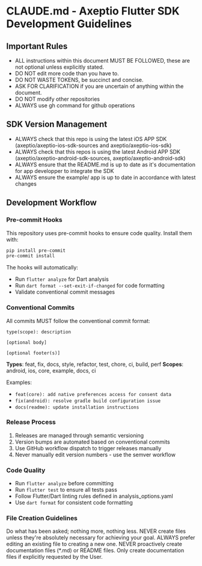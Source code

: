 # CLAUDE.md - Axeptio Flutter SDK Development Guidelines

<!-- IMPORTANT_RULES_START -->

## Important Rules
- ALL instructions within this document MUST BE FOLLOWED, these are not optional unless explicitly stated.
- DO NOT edit more code than you have to.
- DO NOT WASTE TOKENS, be succinct and concise.
- ASK FOR CLARIFICATION if you are uncertain of anything within the document.
- DO NOT modify other repositories
- ALWAYS use gh command for github operations

## SDK Version Management
- ALWAYS check that this repo is using the latest iOS APP SDK (axeptio/axeptio-ios-sdk-sources and axeptio/axeptio-ios-sdk)
- ALWAYS check that this repos is using the latest Android APP SDK (axeptio/axeptio-android-sdk-sources, axeptio/axeptio-android-sdk)
- ALWAYS ensure that the README.md is up to date as it's documentation for app developper to integrate the SDK
- ALWAYS ensure the example/ app is up to date in accordance with latest changes

## Development Workflow

### Pre-commit Hooks
This repository uses pre-commit hooks to ensure code quality. Install them with:
```bash
pip install pre-commit
pre-commit install
```

The hooks will automatically:
- Run `flutter analyze` for Dart analysis
- Run `dart format --set-exit-if-changed` for code formatting
- Validate conventional commit messages

### Conventional Commits
All commits MUST follow the conventional commit format:
```
type(scope): description

[optional body]

[optional footer(s)]
```

**Types**: feat, fix, docs, style, refactor, test, chore, ci, build, perf
**Scopes**: android, ios, core, example, docs, ci

Examples:
- `feat(core): add native preferences access for consent data`
- `fix(android): resolve gradle build configuration issue`
- `docs(readme): update installation instructions`

### Release Process
1. Releases are managed through semantic versioning
2. Version bumps are automated based on conventional commits
3. Use GitHub workflow dispatch to trigger releases manually
4. Never manually edit version numbers - use the semver workflow

### Code Quality
- Run `flutter analyze` before committing
- Run `flutter test` to ensure all tests pass
- Follow Flutter/Dart linting rules defined in analysis_options.yaml
- Use `dart format` for consistent code formatting

### File Creation Guidelines
Do what has been asked; nothing more, nothing less.
NEVER create files unless they're absolutely necessary for achieving your goal.
ALWAYS prefer editing an existing file to creating a new one.
NEVER proactively create documentation files (*.md) or README files. Only create documentation files if explicitly requested by the User.

<!-- IMPORTANT_RULES_END -->
